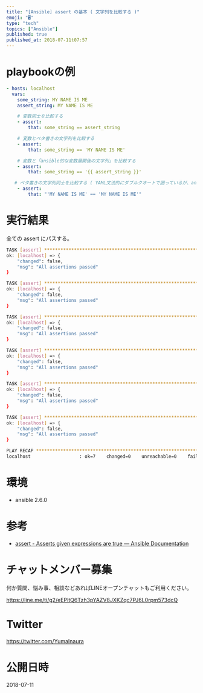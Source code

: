 ```yaml
---
title: "[Ansible] assert の基本 ( 文字列を比較する )"
emoji: "🖥"
type: "tech"
topics: ["Ansible"]
published: true
published_at: 2018-07-11t07:57
---
```


# playbookの例

```yaml
- hosts: localhost
  vars:
    some_string: MY NAME IS ME
    assert_string: MY NAME IS ME

    # 変数同士を比較する
    - assert:
        that: some_string == assert_string

    # 変数とベタ書きの文字列を比較する
    - assert:
        that: some_string == 'MY NAME IS ME'

    # 変数と「ansible的な変数展開後の文字列」を比較する
    - assert:
        that: some_string == '{{ assert_string }}'

   # ベタ書きの文字列同士を比較する ( YAML文法的にダブルクオートで囲っているが、ansibleの処理ためではない )
    - assert:
        that: "'MY NAME IS ME' == 'MY NAME IS ME'"
```

# 実行結果

全ての assert にパスする。

```bash
TASK [assert] ************************************************************************************************************************************
ok: [localhost] => {
    "changed": false, 
    "msg": "All assertions passed"
}

TASK [assert] ************************************************************************************************************************************
ok: [localhost] => {
    "changed": false, 
    "msg": "All assertions passed"
}

TASK [assert] ************************************************************************************************************************************
ok: [localhost] => {
    "changed": false, 
    "msg": "All assertions passed"
}

TASK [assert] ************************************************************************************************************************************
ok: [localhost] => {
    "changed": false, 
    "msg": "All assertions passed"
}

TASK [assert] ************************************************************************************************************************************
ok: [localhost] => {
    "changed": false, 
    "msg": "All assertions passed"
}

TASK [assert] ************************************************************************************************************************************
ok: [localhost] => {
    "changed": false, 
    "msg": "All assertions passed"
}

PLAY RECAP ***************************************************************************************************************************************
localhost                  : ok=7    changed=0    unreachable=0    failed=0   

```

# 環境

- ansible 2.6.0

# 参考

- [assert - Asserts given expressions are true — Ansible Documentation](https://docs.ansible.com/ansible/2.6/modules/assert_module.html)








<!-- Update From Qiita API -->

# チャットメンバー募集


何か質問、悩み事、相談などあればLINEオープンチャットもご利用ください。

https://line.me/ti/g2/eEPltQ6Tzh3pYAZV8JXKZqc7PJ6L0rpm573dcQ





# Twitter


https://twitter.com/YumaInaura


<!-- Update From Qiita API -->



# 公開日時

2018-07-11
